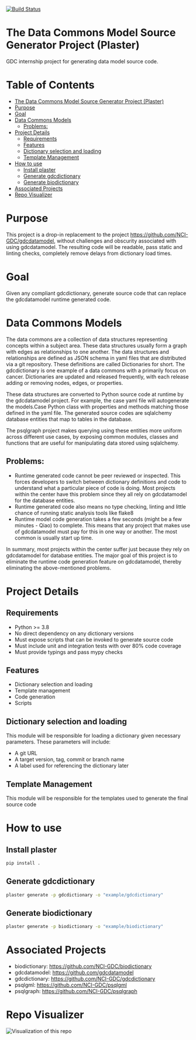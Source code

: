 [![Build Status](https://app.travis-ci.com/NCI-GDC/plaster.svg?token=5s3bZRahNJnkspYEMwZC&branch=master)](https://app.travis-ci.com/NCI-GDC/plaster)

# The Data Commons Model Source Generator Project (Plaster)

GDC internship project for generating data model source code.

<!-- toc -->

# Table of Contents

- [The Data Commons Model Source Generator Project (Plaster)](#The-Data-Commons-Model-Source-Generator-Project-(Plaster))
- [Purpose](#Purpose)
- [Goal](#Goal)
- [Data Commons Models](#Data-Commons-Models)
  - [Problems:](#Problems:)
- [Project Details](#Project-Details)
  - [Requirements](#Requirements)
  - [Features](#Features)
  - [Dictionary selection and loading](#Dictionary-selection-and-loading)
  - [Template Management](#Template-Management)
- [How to use](#How-to-use)
  - [Install plaster](#Install-plaster)
  - [Generate gdcdictionary](#Generate-gdcdictionary)
  - [Generate biodictionary](#Generate-biodictionary)
- [Associated Projects](#Associated-Projects)
- [Repo Visualizer](#Repo-Visualizer)

<!-- tocstop -->

# Purpose

This project is a drop-in replacement to the project
https://github.com/NCI-GDC/gdcdatamodel, without challenges and obscurity associated
with using gdcdatamodel. The resulting code will be readable, pass static and linting
checks, completely remove delays from dictionary load times.

# Goal

Given any compliant gdcdictionary, generate source code that can replace the
gdcdatamodel runtime generated code.

# Data Commons Models

The data commons are a collection of data structures representing concepts within a
subject area. These data structures usually form a graph with edges as relationships to
one another. The data structures and relationships are defined as JSON schema in yaml
files that are distributed via a git repository. These definitions are called
Dictionaries for short. The gdcdictionary is one example of a data commons with a
primarily focus on cancer. Dictionaries are updated and released frequently, with each
release adding or removing nodes, edges, or properties.

These data structures are converted to Python source code at runtime by the gdcdatamodel
project. For example, the case yaml file will autogenerate the models.Case Python class
with properties and methods matching those defined in the yaml file. The generated
source codes are sqlalchemy database entities that map to tables in the database.

The psqlgraph project makes querying using these entities more uniform across different
use cases, by exposing common modules, classes and functions that are useful for
manipulating data stored using sqlalchemy.

## Problems:

- Runtime generated code cannot be peer reviewed or inspected. This forces developers to
  switch between dictionary definitions and code to understand what a particular piece
  of code is doing. Most projects within the center have this problem since they all
  rely on gdcdatamodel for the database entities.
- Runtime generated code also means no type checking, linting and little chance of
  running static analysis tools like flake8
- Runtime model code generation takes a few seconds (might be a few minutes - Qiao) to
  complete. This means that any project that makes use of gdcdatamodel must pay for this
  in one way or another. The most common is usually start up time.

In summary, most projects within the center suffer just because they rely on
gdcdatamodel for database entities. The major goal of this project is to eliminate the
runtime code generation feature on gdcdatamodel, thereby eliminating the above-mentioned
problems.

# Project Details

## Requirements

- Python >= 3.8
- No direct dependency on any dictionary versions
- Must expose scripts that can be invoked to generate source code
- Must include unit and integration tests with over 80% code coverage
- Must provide typings and pass mypy checks

## Features

- Dictionary selection and loading
- Template management
- Code generation
- Scripts

## Dictionary selection and loading

This module will be responsible for loading a dictionary given necessary parameters.
These parameters will include:

- A git URL
- A target version, tag, commit or branch name
- A label used for referencing the dictionary later

## Template Management

This module will be responsible for the templates used to generate the final source code

# How to use

## Install plaster

```bash
pip install .
```

## Generate gdcdictionary

```bash
plaster generate -p gdcdictionary -o "example/gdcdictionary"
```

## Generate biodictionary

```bash
plaster generate -p biodictionary -o "example/biodictionary"
```

# Associated Projects

- biodictionary: https://github.com/NCI-GDC/biodictionary
- gdcdatamodel: https://github.com/gdcdatamodel
- gdcdictionary: https://github.com/NCI-GDC/gdcdictionary
- psqlgml: https://github.com/NCI-GDC/psqlgml
- psqlgraph: https://github.com/NCI-GDC/psqlgraph

# Repo Visualizer

![Visualization of this repo](images/diagram.svg)